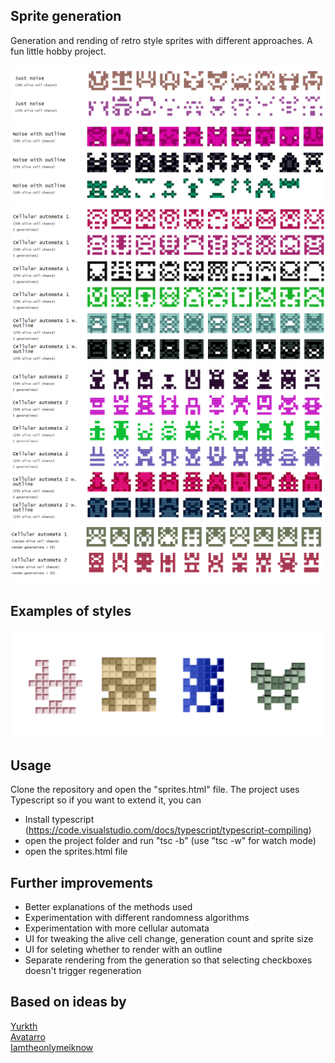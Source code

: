 ## Sprite generation
Generation and rending of retro style sprites with different approaches. A fun little hobby project.

![alt text](./Images/JustNoise.png "Just noise")
![alt text](./Images/NoiseWithOutline.png "Noise with outline")
![alt text](./Images/CellularAutomaton1.png "Cellular Automation 1")
![alt text](./Images/CellularAutomaton2.png "Cellular Automation 2")
![alt text](./Images/CellularAutomatonRandom.png "Cellular Automation random")

## Examples of styles

![alt text](./Images/Sprite-examples.png "sprite examples")

## Usage
Clone the repository and open the "sprites.html" file.
The project uses Typescript so if you want to extend it, you can
- Install typescript (https://code.visualstudio.com/docs/typescript/typescript-compiling)
- open the project folder and run "tsc -b" (use "tsc -w" for watch mode)
- open the sprites.html file

## Further improvements
- Better explanations of the methods used
- Experimentation with different randomness algorithms
- Experimentation with more cellular automata
- UI for tweaking the alive cell change, generation count and sprite size
- UI for seleting whether to render with an outline
- Separate rendering from the generation so that selecting checkboxes doesn't trigger regeneration

## Based on ideas by

<a href="https://github.com/yurkth/sprator">Yurkth</a>
<br/>
<a href="https://github.com/markuszeller/avatarro">Avatarro</a>
<br/>
<a href="https://imgur.com/gallery/QJjdAPh">Iamtheonlymeiknow</a>
